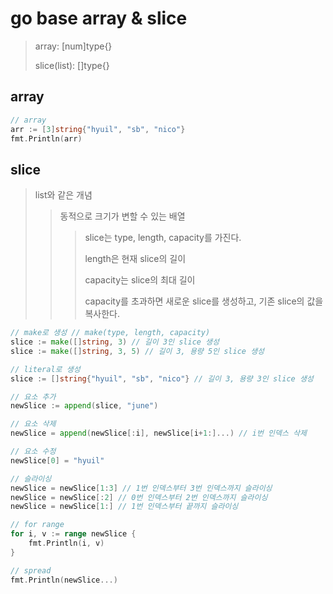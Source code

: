 # go base array & slice

> array: [num]type{}
>
> slice(list): []type{}

## array

```go
// array
arr := [3]string{"hyuil", "sb", "nico"}
fmt.Println(arr)
```

## slice

> list와 같은 개념
>
> > 동적으로 크기가 변할 수 있는 배열
> >
> > > slice는 type, length, capacity를 가진다.
> > >
> > > length은 현재 slice의 길이
> > >
> > > capacity는 slice의 최대 길이
> > >
> > > capacity를 초과하면 새로운 slice를 생성하고, 기존 slice의 값을 복사한다.

```go
// make로 생성 // make(type, length, capacity)
slice := make([]string, 3) // 길이 3인 slice 생성
slice := make([]string, 3, 5) // 길이 3, 용량 5인 slice 생성

// literal로 생성
slice := []string{"hyuil", "sb", "nico"} // 길이 3, 용량 3인 slice 생성

// 요소 추가
newSlice := append(slice, "june")

// 요소 삭제
newSlice = append(newSlice[:i], newSlice[i+1:]...) // i번 인덱스 삭제

// 요소 수정
newSlice[0] = "hyuil"

// 슬라이싱
newSlice = newSlice[1:3] // 1번 인덱스부터 3번 인덱스까지 슬라이싱
newSlice = newSlice[:2] // 0번 인덱스부터 2번 인덱스까지 슬라이싱
newSlice = newSlice[1:] // 1번 인덱스부터 끝까지 슬라이싱

// for range
for i, v := range newSlice {
    fmt.Println(i, v)
}

// spread
fmt.Println(newSlice...)
```
